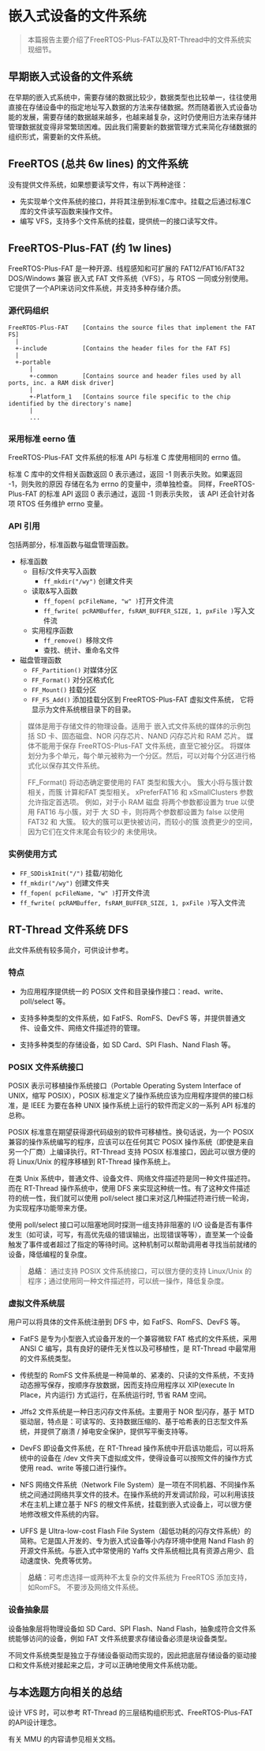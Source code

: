 # 嵌入式设备的文件系统
> 本篇报告主要介绍了FreeRTOS-Plus-FAT以及RT-Thread中的文件系统实现细节。
## 早期嵌入式设备的文件系统
在早期的嵌入式系统中，需要存储的数据比较少，数据类型也比较单一，往往使用直接在存储设备中的指定地址写入数据的方法来存储数据。然而随着嵌入式设备功能的发展，需要存储的数据越来越多，也越来越复杂，这时仍使用旧方法来存储并管理数据就变得非常繁琐困难。因此我们需要新的数据管理方式来简化存储数据的组织形式，需要新的文件系统。

## FreeRTOS (总共 6w lines) 的文件系统 
没有提供文件系统，如果想要读写文件，有以下两种途径：
* 先实现单个文件系统的接口，并将其注册到标准C库中。挂载之后通过标准C库的文件读写函数来操作文件。
* 编写 VFS，支持多个文件系统的挂载，提供统一的接口读写文件。

## FreeRTOS-Plus-FAT (约 1w lines)
FreeRTOS-Plus-FAT 是一种开源、线程感知和可扩展的 FAT12/FAT16/FAT32 DOS/Windows 兼容 嵌入式 FAT 文件系统（VFS），与 RTOS 一同或分别使用。它提供了一个API来访问文件系统，并支持多种存储介质。

### 源代码组织
```
FreeRTOS-Plus-FAT    [Contains the source files that implement the FAT FS]
  |
  +-include          [Contains the header files for the FAT FS]
  |
  +-portable
      |
      +-common       [Contains source and header files used by all ports, inc. a RAM disk driver]
      |
      +-Platform_1   [Contains source file specific to the chip identified by the directory's name]
      |
      ...

```
### 采用标准 eerno 值
FreeRTOS-Plus-FAT 文件系统的标准 API 与标准 C 库使用相同的 errno 值。

标准 C 库中的文件相关函数返回 0 表示通过，返回 -1 则表示失败。如果返回 -1，则失败的原因 存储在名为 errno 的变量中，须单独检查。 同样，FreeRTOS-Plus-FAT 的标准 API 返回 0 表示通过，返回 -1 则表示失败， 该 API 还会针对各项 RTOS 任务维护 errno 变量。

### API 引用
包括两部分，标准函数与磁盘管理函数。
* 标准函数
  * 目标/文件夹写入函数
    * ```ff_mkdir("/wy")``` 创建文件夹
  * 读取&写入函数
    * ```ff_fopen( pcFileName, "w" )```打开文件流
    *  ```ff_fwrite( pcRAMBuffer, fsRAM_BUFFER_SIZE, 1, pxFile )```写入文件流
  * 实用程序函数
    * ```ff_remove() ```移除文件
    * 查找、统计、重命名文件
* 磁盘管理函数
  * ```FF_Partition()``` 对媒体分区
  * ```FF_Format()``` 对分区格式化
  * ```FF_Mount()``` 挂载分区
  * ```FF_FS_Add()``` 添加挂载分区到 FreeRTOS-Plus-FAT 虚拟文件系统， 它将显示为文件系统根目录下的目录。

> 媒体是用于存储文件的物理设备。适用于 嵌入式文件系统的媒体的示例包括 SD 卡、固态磁盘、NOR 闪存芯片、NAND 闪存芯片和 RAM 芯片。 媒体不能用于保存 FreeRTOS-Plus-FAT 文件系统，直至它被分区。 将媒体划分为多个单元，每个单元被称为一个分区。然后，可以对每个分区进行格式化以保存其文件系统。
> 
> FF_Format() 将动态确定要使用的 FAT 类型和簇大小。 簇大小将与簇计数相关，而簇 计算和FAT 类型相关。 xPreferFAT16 和 xSmallClusters 参数 允许指定首选项。 例如，对于小 RAM 磁盘 将两个参数都设置为 true 以使用 FAT16 与小簇，对于 大 SD 卡，则将两个参数都设置为 false 以使用 FAT32 和 大簇。 较大的簇可以更快被访问，而较小的簇 浪费更少的空间，因为它们在文件末尾会有较少的 未使用块。

### 实例使用方式 
* ```FF_SDDiskInit("/")``` 挂载/初始化
* ```ff_mkdir("/wy")``` 创建文件夹
* ```ff_fopen( pcFileName, "w" )```打开文件流
* ```ff_fwrite( pcRAMBuffer, fsRAM_BUFFER_SIZE, 1, pxFile )```写入文件流

## RT-Thread 文件系统 DFS
此文件系统有较多简介，可供设计参考。
### 特点
* 为应用程序提供统一的 POSIX 文件和目录操作接口：read、write、poll/select 等。

* 支持多种类型的文件系统，如 FatFS、RomFS、DevFS 等，并提供普通文件、设备文件、网络文件描述符的管理。

* 支持多种类型的存储设备，如 SD Card、SPI Flash、Nand Flash 等。

### POSIX 文件系统接口
POSIX 表示可移植操作系统接口（Portable Operating System Interface of UNIX，缩写 POSIX），POSIX 标准定义了操作系统应该为应用程序提供的接口标准，是 IEEE 为要在各种 UNIX 操作系统上运行的软件而定义的一系列 API 标准的总称。

POSIX 标准意在期望获得源代码级别的软件可移植性。换句话说，为一个 POSIX 兼容的操作系统编写的程序，应该可以在任何其它 POSIX 操作系统（即使是来自另一个厂商）上编译执行。RT-Thread 支持 POSIX 标准接口，因此可以很方便的将 Linux/Unix 的程序移植到 RT-Thread 操作系统上。

在类 Unix 系统中，普通文件、设备文件、网络文件描述符是同一种文件描述符。而在 RT-Thread 操作系统中，使用 DFS 来实现这种统一性。有了这种文件描述符的统一性，我们就可以使用 poll/select 接口来对这几种描述符进行统一轮询，为实现程序功能带来方便。

使用 poll/select 接口可以阻塞地同时探测一组支持非阻塞的 I/O 设备是否有事件发生（如可读，可写，有高优先级的错误输出，出现错误等等），直至某一个设备触发了事件或者超过了指定的等待时间。这种机制可以帮助调用者寻找当前就绪的设备，降低编程的复杂度。

> **总结**： 通过支持 POSIX 文件系统接口，可以很方便的支持 Linux/Unix 的程序；通过使用同一种文件描述符，可以统一操作，降低复杂度。

### 虚拟文件系统层
用户可以将具体的文件系统注册到 DFS 中，如 FatFS、RomFS、DevFS 等。
* FatFS 是专为小型嵌入式设备开发的一个兼容微软 FAT 格式的文件系统，采用 ANSI C 编写，具有良好的硬件无关性以及可移植性，是 RT-Thread 中最常用的文件系统类型。

* 传统型的 RomFS 文件系统是一种简单的、紧凑的、只读的文件系统，不支持动态擦写保存，按顺序存放数据，因而支持应用程序以 XIP(execute In Place，片内运行) 方式运行，在系统运行时, 节省 RAM 空间。

* Jffs2 文件系统是一种日志闪存文件系统。主要用于 NOR 型闪存，基于 MTD 驱动层，特点是：可读写的、支持数据压缩的、基于哈希表的日志型文件系统，并提供了崩溃 / 掉电安全保护，提供写平衡支持等。

* DevFS 即设备文件系统，在 RT-Thread 操作系统中开启该功能后，可以将系统中的设备在 /dev 文件夹下虚拟成文件，使得设备可以按照文件的操作方式使用 read、write 等接口进行操作。

* NFS 网络文件系统（Network File System）是一项在不同机器、不同操作系统之间通过网络共享文件的技术。在操作系统的开发调试阶段，可以利用该技术在主机上建立基于 NFS 的根文件系统，挂载到嵌入式设备上，可以很方便地修改根文件系统的内容。

* UFFS 是 Ultra-low-cost Flash File System（超低功耗的闪存文件系统）的简称。它是国人开发的、专为嵌入式设备等小内存环境中使用 Nand Flash 的开源文件系统。与嵌入式中常使用的 Yaffs 文件系统相比具有资源占用少、启动速度快、免费等优势。
  
> **总结**：可考虑选择一或两种不太复杂的文件系统为 FreeRTOS 添加支持，如RomFS。 不要涉及网络文件系统。

### 设备抽象层
设备抽象层将物理设备如 SD Card、SPI Flash、Nand Flash，抽象成符合文件系统能够访问的设备，例如 FAT 文件系统要求存储设备必须是块设备类型。

不同文件系统类型是独立于存储设备驱动而实现的，因此把底层存储设备的驱动接口和文件系统对接起来之后，才可以正确地使用文件系统功能。

## 与本选题方向相关的总结
设计 VFS 时，可以参考 RT-Thread 的三层结构组织形式、FreeRTOS-Plus-FAT 的API设计理念。

有关 MMU 的内容请参见相关文档。